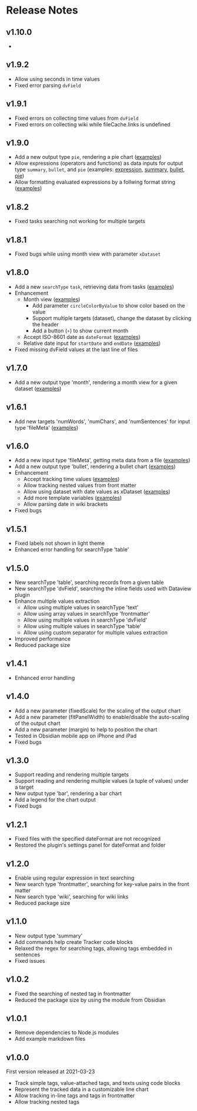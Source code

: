 # Release Notes

## v1.10.0
-

## v1.9.2
- Allow using seconds in time values
- Fixed error parsing `dvField`

## v1.9.1
- Fixed errors on collecting time values from `dvField`
- Fixed errors on collecting wiki while fileCache.links is undefined

## v1.9.0
- Add a new output type `pie`, rendering a pie chart ([examples](https://github.com/pyrochlore/obsidian-tracker/blob/master/examples/TestPieChart.md))
- Allow expressions (operators and functions) as data inputs for output type `summary`, `bullet`, and `pie` (examples: [expression](https://github.com/pyrochlore/obsidian-tracker/blob/master/examples/TestExpression.md), [summary](https://github.com/pyrochlore/obsidian-tracker/blob/master/examples/TestSummary.md), [bullet](https://github.com/pyrochlore/obsidian-tracker/blob/master/examples/TestBullet.md), [pie](https://github.com/pyrochlore/obsidian-tracker/blob/master/examples/TestPieChart.md))
- Allow formatting evaluated expressions by a follwing format string ([examples](https://github.com/pyrochlore/obsidian-tracker/blob/master/examples/TestExpression.md))

## v1.8.2
- Fixed tasks searching not working for multiple targets

## v1.8.1
- Fixed bugs while using month view with parameter `xDataset`

## v1.8.0
- Add a new `searchType` `task`, retrieving data from tasks ([examples](https://github.com/pyrochlore/obsidian-tracker/blob/master/examples/TestTask.md))
- Enhancement
    - Month view ([examples](https://github.com/pyrochlore/obsidian-tracker/blob/master/examples/TestCalendar.md))
        - Add parameter `circleColorByValue` to show color based on the value
        - Support multiple targets (dataset), change the dataset by clicking the header 
        - Add a button (◦) to show current month
    - Accept ISO-8601 date as `dateFormat` ([examples](https://github.com/pyrochlore/obsidian-tracker/blob/master/examples/TestDateFormats.md#iso-8601-date-format))
    - Relative date input for `startDate` and `endDate` ([examples](https://github.com/pyrochlore/obsidian-tracker/blob/master/examples/TestDateFormats.md#relative-date-input-for-startdate-and-enddate))
- Fixed missing dvField values at the last line of files

## v1.7.0
- Add a new output type 'month', rendering a month view for a given dataset ([examples](https://github.com/pyrochlore/obsidian-tracker/blob/master/examples/TestCalendar.md))

## v1.6.1
- Add new targets 'numWords', 'numChars', and 'numSentences' for input type 'fileMeta' ([examples](https://github.com/pyrochlore/obsidian-tracker/blob/master/examples/TestWordCounting.md))

## v1.6.0
- Add a new input type 'fileMeta', getting meta data from a file ([examples](https://github.com/pyrochlore/obsidian-tracker/blob/master/examples/TestFileMeta.md))
- Add a new output type 'bullet', rendering a bullet chart ([examples](https://github.com/pyrochlore/obsidian-tracker/blob/master/examples/TestBullet.md))
- Enhancement
    - Accept tracking time values ([examples](https://github.com/pyrochlore/obsidian-tracker/blob/master/examples/TestTimeValues.md))
    - Allow tracking nested values from front matter
    - Allow using dataset with date values as xDataset ([examples](https://github.com/pyrochlore/obsidian-tracker/blob/master/examples/TestXDataset.md))
    - Add more template variables ([examples](https://github.com/pyrochlore/obsidian-tracker/blob/master/examples/TestTemplateVariables.md))
    - Allow parsing date in wiki brackets
- Fixed bugs

## v1.5.1
- Fixed labels not shown in light theme
- Enhanced error handling for searchType 'table'

## v1.5.0
- New searchType 'table', searching records from a given table
- New searchType 'dvField', searching the inline fields used with Dataview plugin
- Enhance multiple values extraction
    - Allow using multiple values in searchType 'text'
    - Allow using array values in searchType 'frontmatter'
    - Allow using multiple values in searchType 'dvField'
    - Allow using multiple values in searchType 'table'
    - Allow using custom separator for multiple values extraction
- Improved performance
- Reduced package size

## v1.4.1
- Enhanced error handling

## v1.4.0
- Add a new parameter (fixedScale) for the scaling of the output chart
- Add a new parameter (fitPanelWidth) to enable/disable the auto-scaling of the output chart
- Add a new parameter (margin) to help to position the chart
- Tested in Obsidian mobile app on iPhone and iPad
- Fixed bugs

## v1.3.0
- Support reading and rendering multiple targets
- Support reading and rendering multiple values (a tuple of values) under a target
- New output type 'bar', rendering a bar chart
- Add a legend for the chart output
- Fixed bugs

## v1.2.1
- Fixed files with the specified dateFormat are not recognized
- Restored the plugin's settings panel for dateFormat and folder

## v1.2.0
- Enable using regular expression in text searching
- New search type 'frontmatter', searching for key-value pairs in the front matter
- New search type 'wiki', searching for wiki links
- Reduced package size

## v1.1.0
- New output type 'summary'
- Add commands help create Tracker code blocks
- Relaxed the regex for searching tags, allowing tags embedded in sentences
- Fixed issues

## v1.0.2
- Fixed the searching of nested tag in frontmatter
- Reduced the package size by using the module from Obsidian

## v1.0.1
- Remove dependencies to Node.js modules
- Add example markdown files

## v1.0.0
First version released at 2021-03-23

- Track simple tags, value-attached tags, and texts using code blocks
- Represent the tracked data in a customizable line chart
- Allow tracking in-line tags and tags in frontmatter
- Allow tracking nested tags